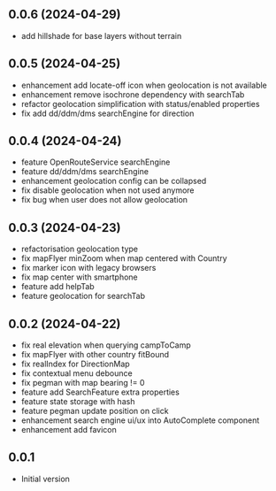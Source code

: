 ## 0.0.6 (2024-04-29)

- add hillshade for base layers without terrain

## 0.0.5 (2024-04-25)

- enhancement add locate-off icon when geolocation is not available
- enhancement remove isochrone dependency with searchTab
- refactor geolocation simplification with status/enabled properties
- fix add dd/ddm/dms searchEngine for direction

## 0.0.4 (2024-04-24)

- feature OpenRouteService searchEngine
- feature dd/ddm/dms searchEngine
- enhancement geolocation config can be collapsed
- fix disable geolocation when not used anymore
- fix bug when user does not allow geolocation

## 0.0.3 (2024-04-23)

- refactorisation geolocation type
- fix mapFlyer minZoom when map centered with Country
- fix marker icon with legacy browsers
- fix map center with smartphone
- feature add helpTab
- feature geolocation for searchTab

## 0.0.2 (2024-04-22)

- fix real elevation when querying campToCamp
- fix mapFlyer with other country fitBound
- fix realIndex for DirectionMap
- fix contextual menu debounce
- fix pegman with map bearing != 0
- feature add SearchFeature extra properties
- feature state storage with hash
- feature pegman update position on click
- enhancement search engine ui/ux into AutoComplete component
- enhancement add favicon

## 0.0.1

- Initial version
